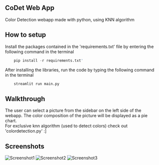 ## CoDet Web App
Color Detection webapp made with python, using KNN algorithm

## How to setup
Install the packages contained in the 'requirements.txt' file by entering the following command in the terminal <br>
```python
    pip install -r requirements.txt'
```
After installing the libraries, run the code by typing the following command in the terminal <br>
```python
    streamlit run main.py
```
## Walkthrough
The user can select a picture from the sidebar on the left side of the webapp. The color composition of the picture will be displayed as a pie chart.<br>
For exclusive knn algorithm (used to detect colors) check out 'colordetection.py' 
:]

## Screenshots
![Screenshot1](https://user-images.githubusercontent.com/72643907/225682356-fd735f90-52d2-4b34-b16e-15aa1f32dd60.jpg)
![Screenshot2](https://user-images.githubusercontent.com/72643907/225682717-1b3b5b05-e8ee-4ec8-ba26-7f5818a06547.jpg)
![Screenshot3](https://user-images.githubusercontent.com/72643907/225682724-a005a2cc-530a-418d-b99c-678899db8ad3.jpg)
